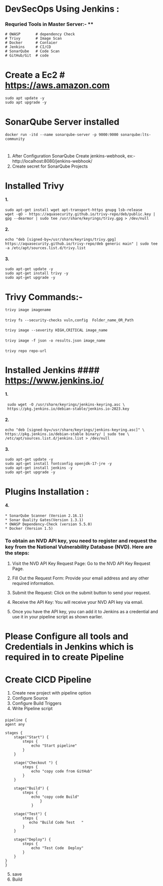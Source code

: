 # DevSecOps Using Jenkins :


### Requried Tools in Master Server:- **
    # OWASP       # dependency Check
    # Trivy       # Image Scan
    # Docker      # Contaier
    # Jenkins     # CI/CD
    # SonarQube   # Code Scan 
    # GitHub/Git  # code

# Create a Ec2  # https://aws.amazon.com
    sudo apt update -y
    sudo apt upgrade -y

# SonarQube Server installed
    docker run -itd --name sonarqube-server -p 9000:9000 sonarqube:lts-community
#
1. After Configuration SonarQube Create jenkins-webhook, ex:- 
        http://localhost:8080/jenkins-webhook/      
2. Create secret for SonarQube Projects    



# Installed Trivy 
#### 1.
    sudo apt-get install wget apt-transport-https gnupg lsb-release
    wget -qO - https://aquasecurity.github.io/trivy-repo/deb/public.key | gpg --dearmor | sudo tee /usr/share/keyrings/trivy.gpg > /dev/null
#### 2.
    echo "deb [signed-by=/usr/share/keyrings/trivy.gpg] https://aquasecurity.github.io/trivy-repo/deb generic main" | sudo tee -a /etc/apt/sources.list.d/trivy.list
#### 3.
    sudo apt-get update -y
    sudo apt-get install trivy -y
    sudo apt-get upgrade -y
# Trivy Commands:- 
    trivy image imagename
####
    trivy fs --security-checks vuln,config  Folder_name_OR_Path
####
    trivy image --severity HIGH,CRITICAL image_name
####
    trivy image -f json -o results.json image_name
####
    trivy repo repo-url

# Installed Jenkins  #### https://www.jenkins.io/
#### 1.
     sudo wget -O /usr/share/keyrings/jenkins-keyring.asc \
     https://pkg.jenkins.io/debian-stable/jenkins.io-2023.key
#### 2.
    echo "deb [signed-by=/usr/share/keyrings/jenkins-keyring.asc]" \
    https://pkg.jenkins.io/debian-stable binary/ | sudo tee \
    /etc/apt/sources.list.d/jenkins.list > /dev/null
#### 3.
    sudo apt-get update -y
    sudo apt-get install fontconfig openjdk-17-jre -y
    sudo apt-get install jenkins -y
    sudo apt-get upgrade -y
# Plugins Installation :
#### 4.
    * SonarQube Scanner (Version 2.16.1)
    * Sonar Quality Gates(Version 1.3.1)
    * OWASP Dependency-Check (version 5.5.0)
    * Docker (Version 1.5)

### To obtain an NVD API key, you need to register and request the key from the National Vulnerability Database (NVD). Here are the steps:

1.  Visit the NVD API Key Request Page:
    Go to the NVD API Key Request Page.

2.  Fill Out the Request Form:
    Provide your email address and any other required information.

3.  Submit the Request:
    Click on the submit button to send your request.

4.  Receive the API Key:
    You will receive your NVD API key via email.

5.  Once you have the API key, you can add it to Jenkins as a credential and use it in your        pipeline script as shown earlier.

# Please Configure all tools and Credentials in Jenkins which is required in to create Pipeline 


# Create CICD Pipeline
1. Create new project with pipeline option 
2. Configure Source 
3. Configure Build Triggers
4. Write Pipeline script 
###
    pipeline {
    agent any

    stages {
        stage("Start") {
            steps {
                echo "Start pipeline"
            }
        }

        stage("Checkout ") {
            steps {
                echo "copy code from GitHub"
            }
        }

        stage("Build") {
            steps {
                echo "copy code Build"
                    }
                }

        stage("Test") {
            steps {
               echo "Build Code Test   "
            }
        }

        stage("Deploy") {
            steps {
                echo "Test Code  Deploy"
            }
        }
    }
    }

5. save 
6. Build 
     

##